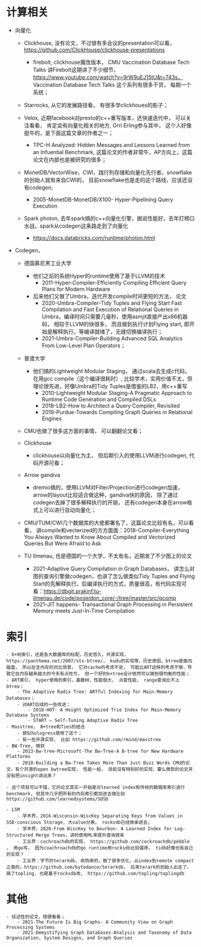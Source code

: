 # 计算相关
- 向量化
	- Clickhouse, 没有论文，不过很有多会议的presentation可以看， https://github.com/ClickHouse/clickhouse-presentations
		- firebolt, clickhouse魔改版本， CMU Vaccination Database Tech Talks 讲Firebolt这期讲了不少细节，https://www.youtube.com/watch?v=9rW9uEJ15tU&t=743s， Vaccination Database Tech Talks 这个系列有很多干货， 每期一个系统；

	- Starrocks, 从它的发展路径看， 有很多学clickhoues的影子；

	- Velox, 近期facebook对presto的c++重写版本，还快速迭代中， 可以关注看看， 肯定会有向量化相关的地方, Orri Erling参与其中， 这个人好像挺牛的，是下面这篇文章的作者之一；
		- TPC-H Analyzed: Hidden Messages and Lessons Learned from an Infuential Benchmark, 这篇论文的作者非常牛，AP方向上，这篇论文在内部也是被研究的很多；

	- MonetDB/VectorWise，CWI，践行列存储和向量化先行者，snowflake的创始人就有来自CWI的， 目前snowflake也是走的这个路线，应该还没有codegen;
		- 2005-MonetDB-MonetDB/X100- Hyper-Pipelining Query Execution

	- Spark photon, 去年spark搞的c++向量化引擎，据说性能好，去年打榜口水战，spark从codegen这条路走到了向量化
		- https://docs.databricks.com/runtime/photon.html

- Codegen，
	- 德国慕尼黑工业大学
		- 他们之前的系统Hyper的runtime使用了基于LLVM的技术
			- 2011-Hyper-Compiler-Efficiently Compiling Efficient Query Plans for Modern Hardware
		- 后来他们又做了Umbra，迭代开发compile时间更短的方法， 论文
			- 2020-Umbra-Compiler-Tidy Tuples and Flying Start Fast Compilation and Fast Execution of Relational Queries in Umbra，编译时间只需要几毫秒，使用asmjit直接产出x86机器码， 相较于LLVM的快很多， 而且做到执行计划Flying start, 即开始是解释执行，等编译就绪了，无缝切换编译执行；
			- 2021-Umbra-Compiler-Building Advanced SQL Analytics From Low-Level Plan Operators；
	
	- 普渡大学
		- 他们搞的Lightweight Modular Staging， 通过scala去生成c代码， 在用gcc compile（这个编译很耗时）, 比较学术，实用价值不太，但理论很先进，好像Umbra的Tidy Tuples是借鉴的LB2，用c++重写
			- 2010-Lightweight Modular Staging-A Pragmatic Approach to Runtime Code Generation and Compiled DSLs
			- 2018-LB2-How to Architect a Query Compiler, Revisited
			- 2019-Purdue-Towards Compiling Graph Queries in Relational Engines

	- CMU也做了很多这方面的事情， 可以翻翻论文看；

	- Clickhouse
		- clickhouse以向量化为主， 但后期引入的使用LLVM进行codegen, 代码开源可看；

	- Arrow gandiva
		- dremio搞的，使用LLVM对Filter/Projection进行codegen加速，arrow的layout比较适合做这种，gandiva快的原因， 除了通过codegen去掉了很多解释执行的开销， 还有codegen本身在arrow格式上可以进行自动向量化；

	- CMU/TUM/CWI几个数据库的大佬都署名了，这篇论文比较有名，可以看看， 讲compile和vecterized的方方面面：2018-Compiler-Everything You Always Wanted to Know About Compiled and Vectorized Queries But Were Afraid to Ask

	- TU Ilmenau, 也是德国的一个大学，不太有名，近期发了不少图上的论文
		- 2021-Adaptive Query Compilation in Graph Databases， 讲怎么对图的查询引擎做codegen，也讲了怎么做类似Tidy Tuples and Flying Start的先解释执行，后编译执行的方式，质量很高，有代码实现可看：https://dbgit.prakinf.tu-ilmenau.de/code/poseidon_core/-/tree/master/src/qcomp
		- 2021-JIT happens- Transactional Graph Processing in Persistent Memory meets Just-In-Time Compilation


# 索引
	- b+树索引，还是各大数据库的标配，历史悠久，开源实现，https://panthema.net/2007/stx-btree/， kudu的实现等，历史原因，btree是面向磁盘， 所以在全内存的对比场景， 它对cache的考虑不足， 可能比ART这样的考虑不够，导致它在内存越来越大的今天有点吃亏， 但一个好的b+tree设计依然可以做到很均衡的性能；
	- ART索引， hyper使用的索引，基数树，性能很大， 点查性能， range查询比不上btree；
		- The Adaptive Radix Tree: ARTful Indexing for Main-Memory Databases；
		- 对ART后续的一些改进；
			- 2018-HOT- A Height Optimized Trie Index for Main-Memory Database Systems
			- START – Self-Tuning Adaptive Radix Tree
	- Masstree， B+tree和Ties的结合
		- 貌似hologress使用了这个；
		- 有一些开源实现， 比如 https://github.com/rmind/masstree
	- BW-Tree, 微软
		- 2013-Bw-tree-Microsoft-The Bw-Tree-A B-tree for New Hardware Platforms 
		- 2018-Building a Bw-Tree Takes More Than Just Buzz Words CMU的论文，有个开源的open bwtree实现， 性能一般， 目前没有特别好的实现，要么微软的论文并没有把insight讲出来？

	- 这个项目可以不错，它的论文其实一开始是对learned index和传统的数据库索引进行benchmark, 但其中几乎把所有的内存索引都加进去做比较 https://github.com/learnedsystems/SOSD

	- LSM
		- 学术界，2016-Wisconsin-WiscKey Separating Keys from Values in SSD-conscious Storage, 大value分离， rocksdb已经继承进去;
		- 学术界，2020-From WiscKey to Bourbon- A Learned Index for Log-Structured Merge Trees，讲的使用ML来提升查询效率
		- 工业界：cochroachdb的实现， https://github.com/cockroachdb/pebble ， 用go写， 因为coachroachdb的go runtime用rocksdb比较蛋疼， tidb好像也有自己的实现？
		- 工业界：字节的terarkdb, 收购来的，做了很多优化，从index到remote compact之类的，https://github.com/bytedance/terarkdb， 后来terark的创始人出走了， 搞了topling, 也是基于rocksdb改， https://github.com/topling/toplingdb

# 其他
	- 综述性的论文，随便看看；
		- 2021-The Future Is Big Graphs- A Community View on Graph Processing Systems
		- 2021-Demystifying Graph Databases-Analysis and Taxonomy of Data Organization, System Designs, and Graph Queries

